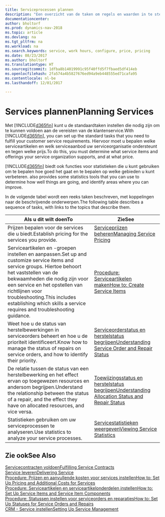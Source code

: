 ```yaml
---
title: Serviceprocessen plannen
description: "Een overzicht van de taken om regels en waarden in te stellen om uw servicebeleid en -processen te definiëren."
documentationcenter: 
author: bholtorf
ms.prod: dynamics-nav-2018
ms.topic: article
ms.devlang: na
ms.tgt_pltfrm: na
ms.workload: na
ms.search.keywords: service, work hours, configure, price, pricing
ms.date: 08/23/2017
ms.author: bholtorf
ms.translationtype: HT
ms.sourcegitcommit: 1dfba8b14019991c95f40ffd5f7fbaed5df414eb
ms.openlocfilehash: 2fa574a4b5827676ed94a9eb448555ed71cafa95
ms.contentlocale: nl-be
ms.lasthandoff: 12/01/2017

---
```

# <a name="planning-services"></a><span data-ttu-id="322c3-103">Services plannen</span><span class="sxs-lookup"><span data-stu-id="322c3-103">Planning Services</span></span>
<span data-ttu-id="322c3-104">Met [!INCLUDE[d365fin](includes/d365fin_md.md)] kunt u de standaardtaken instellen die nodig zijn om te kunnen voldoen aan de vereisten van de klantenservice.</span><span class="sxs-lookup"><span data-stu-id="322c3-104">With [!INCLUDE[d365fin](includes/d365fin_md.md)], you can set up the standard tasks that you need to fulfill your customer service requirements.</span></span> <span data-ttu-id="322c3-105">Hiervoor moet u bepalen welke serviceartikelen en welk serviceaanbod uw serviceorganisatie ondersteunt en tegen welke prijs.</span><span class="sxs-lookup"><span data-stu-id="322c3-105">To do this, you must determine what service items and offerings your service organization supports, and at what price.</span></span>   

[!INCLUDE[d365fin](includes/d365fin_md.md)]<span data-ttu-id="322c3-106"> biedt ook functies voor statistieken die u kunt gebruiken om te bepalen hoe goed het gaat en te bepalen op welke gebieden u kunt verbeteren.</span><span class="sxs-lookup"><span data-stu-id="322c3-106"> also provides some statistics tools that you can use to determine how well things are going, and identify areas where you can improve.</span></span>
  
<span data-ttu-id="322c3-107">In de volgende tabel wordt een reeks taken beschreven, met koppelingen naar de beschrijvende onderwerpen.</span><span class="sxs-lookup"><span data-stu-id="322c3-107">The following table describes a sequence of tasks, with links to the topics that describe them.</span></span>   
  
|<span data-ttu-id="322c3-108">**Als u dit wilt doen**</span><span class="sxs-lookup"><span data-stu-id="322c3-108">**To**</span></span>|<span data-ttu-id="322c3-109">**Zie**</span><span class="sxs-lookup"><span data-stu-id="322c3-109">**See**</span></span>|  
|------------|-------------|  
|<span data-ttu-id="322c3-110">Prijzen bepalen voor de services die u biedt.</span><span class="sxs-lookup"><span data-stu-id="322c3-110">Establish pricing for the services you provide.</span></span>|[<span data-ttu-id="322c3-111">Serviceprijzen beheren</span><span class="sxs-lookup"><span data-stu-id="322c3-111">Managing Service Pricing</span></span>](service-service-price-management.md)|
|<span data-ttu-id="322c3-112">Serviceartikelen en -groepen instellen en aanpassen.</span><span class="sxs-lookup"><span data-stu-id="322c3-112">Set up and customize service items and service groups.</span></span> <span data-ttu-id="322c3-113">Hiertoe behoort het vaststellen van de bekwaamheden die nodig zijn voor een service en het opstellen van richtlijnen voor troubleshooting.</span><span class="sxs-lookup"><span data-stu-id="322c3-113">This includes establishing which skills a service requires and troubleshooting guidance.</span></span>| [<span data-ttu-id="322c3-114">Procedure: Serviceartikelen maken</span><span class="sxs-lookup"><span data-stu-id="322c3-114">How to: Create Service Items</span></span>](service-how-to-create-service-items.md)|  
|<span data-ttu-id="322c3-115">Weet hoe u de status van herstelbewerkingen in serviceorders beheert en hoe u de prioriteit identificeert.</span><span class="sxs-lookup"><span data-stu-id="322c3-115">Know how to manage the status of repairs on service orders, and how to identify their priority.</span></span>|[<span data-ttu-id="322c3-116">Serviceorderstatus en herstelstatus begrijpen</span><span class="sxs-lookup"><span data-stu-id="322c3-116">Understanding Service Order and Repair Status</span></span>](service-service-order-status-and-repair-status.md)|  
|<span data-ttu-id="322c3-117">De relatie tussen de status van een herstelbewerking en het effect ervan op toegewezen resources en andersom begrijpen.</span><span class="sxs-lookup"><span data-stu-id="322c3-117">Understand the relationship between the status of a repair, and the effect they have on allocated resources, and vice versa.</span></span>|[<span data-ttu-id="322c3-118">Toewijzingsstatus en herstelstatus begrijpen</span><span class="sxs-lookup"><span data-stu-id="322c3-118">Understanding Allocation Status and Repair Status</span></span>](service-allocation-status-and-repair-status.md)|  
|<span data-ttu-id="322c3-119">Statistieken gebruiken om uw serviceprocessen te analyseren.</span><span class="sxs-lookup"><span data-stu-id="322c3-119">Use statistics to analyze your service processes.</span></span> | [<span data-ttu-id="322c3-120">Servicestatistieken weergeven</span><span class="sxs-lookup"><span data-stu-id="322c3-120">Viewing Service Statistics</span></span>](service-service-statistics.md) |

## <a name="see-also"></a><span data-ttu-id="322c3-121">Zie ook</span><span class="sxs-lookup"><span data-stu-id="322c3-121">See Also</span></span>
[<span data-ttu-id="322c3-122">Servicecontracten voldoen</span><span class="sxs-lookup"><span data-stu-id="322c3-122">Fulfilling Service Contracts</span></span>](service-fulfill-service-contracts.md)  
[<span data-ttu-id="322c3-123">Service leveren</span><span class="sxs-lookup"><span data-stu-id="322c3-123">Delivering Service</span></span>](service-deliver-service.md)  
[<span data-ttu-id="322c3-124">Procedure: Prijzen en aanvullende kosten voor services instellen</span><span class="sxs-lookup"><span data-stu-id="322c3-124">How to: Set Up Pricing and Additional Costs for Services</span></span>](service-how-setup-service-costs-pricing.md)  
[<span data-ttu-id="322c3-125">Procedure: Serviceartikelen en serviceartikelonderdelen instellen</span><span class="sxs-lookup"><span data-stu-id="322c3-125">How to: Set Up Service Items and Service Item Components</span></span>](service-how-setup-service-items.md)  
[<span data-ttu-id="322c3-126">Procedure: Statussen instellen voor serviceorders en reparaties</span><span class="sxs-lookup"><span data-stu-id="322c3-126">How to: Set Up Statuses for Service Orders and Repairs</span></span>](service-order-repair-status.md)  
[<span data-ttu-id="322c3-127">CRM - Service instellen</span><span class="sxs-lookup"><span data-stu-id="322c3-127">Setting Up Service Management</span></span>](service-setup-service.md)  


